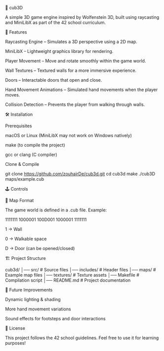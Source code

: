 🏰 cub3D

A simple 3D game engine inspired by Wolfenstein 3D, built using raycasting and MiniLibX as part of the 42 school curriculum.

🎯 Features

Raycasting Engine – Simulates a 3D perspective using a 2D map.

MiniLibX – Lightweight graphics library for rendering.

Player Movement – Move and rotate smoothly within the game world.

Wall Textures – Textured walls for a more immersive experience.

Doors – Interactable doors that open and close.

Hand Movement Animations – Simulated hand movements when the player moves.

Collision Detection – Prevents the player from walking through walls.


🛠️ Installation

Prerequisites

macOS or Linux (MiniLibX may not work on Windows natively)

make (to compile the project)

gcc or clang (C compiler)


Clone & Compile

git clone https://github.com/zouhairDe/cub3d.git
cd cub3d
make
./cub3D maps/example.cub

🕹️ Controls

📜 Map Format

The game world is defined in a .cub file. Example:

1111111
1000001
100D001
1000001
1111111

1 → Wall

0 → Walkable space

D → Door (can be opened/closed)


🏗️ Project Structure

cub3d/
│── src/          # Source files
│── includes/     # Header files
│── maps/         # Example map files
│── textures/     # Texture assets
│── Makefile      # Compilation script
│── README.md     # Project documentation

🚀 Future Improvements

Dynamic lighting & shading

More hand movement variations

Sound effects for footsteps and door interactions


📜 License

This project follows the 42 school guidelines. Feel free to use it for learning purposes!
